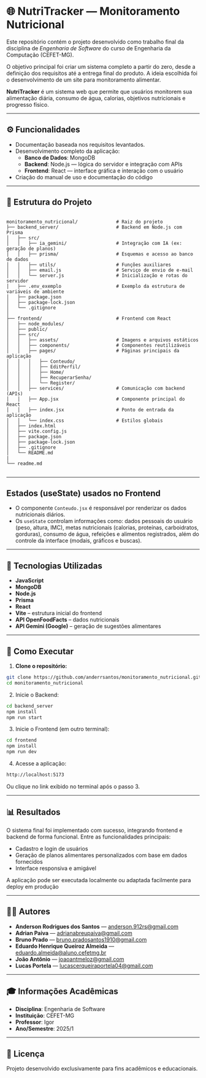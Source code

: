# 🌐 NutriTracker — Monitoramento Nutricional

Este repositório contém o projeto desenvolvido como trabalho final da disciplina de *Engenharia de Software* do curso de Engenharia da Computação (CEFET-MG).

O objetivo principal foi criar um sistema completo a partir do zero, desde a definição dos requisitos até a entrega final do produto. A ideia escolhida foi o desenvolvimento de um site para monitoramento alimentar.

**NutriTracker** é um sistema web que permite que usuários monitorem sua alimentação diária, consumo de água, calorias, objetivos nutricionais e progresso físico.

---

## ⚙️ Funcionalidades

- Documentação baseada nos requisitos levantados.
- Desenvolvimento completo da aplicação:
  - **Banco de Dados**: MongoDB
  - **Backend**: Node.js — lógica do servidor e integração com APIs
  - **Frontend**: React — interface gráfica e interação com o usuário
- Criação do manual de uso e documentação do código

---

## 📁 Estrutura do Projeto

```

monitoramento_nutricional/              # Raiz do projeto
├── backend_server/                     # Backend em Node.js com Prisma
│   ├── src/
│   │   ├── ia_gemini/                  # Integração com IA (ex: geração de planos)
│   │   ├── prisma/                     # Esquemas e acesso ao banco de dados 
│   │   ├── utils/                      # Funções auxiliares
│   │   ├── email.js                    # Serviço de envio de e-mail
│   │   └── server.js                   # Inicialização e rotas do servidor
│   ├── .env_exemplo                    # Exemplo da estrutura de variáveis de ambiente
│   ├── package.json
│   ├── package-lock.json
│   └── .gitignore
│
├── frontend/                           # Frontend com React
│   ├── node_modules/
│   ├── public/
│   ├── src/
│   │   ├── assets/                     # Imagens e arquivos estáticos
│   │   ├── components/                 # Componentes reutilizáveis
│   │   ├── pages/                      # Páginas principais da aplicação
│   │   │   ├── Conteudo/
│   │   │   ├── EditPerfil/
│   │   │   ├── Home/
│   │   │   ├── RecuperarSenha/
│   │   │   └── Register/
│   │   ├── services/                   # Comunicação com backend (APIs)
│   │   ├── App.jsx                     # Componente principal do React
│   │   ├── index.jsx                   # Ponto de entrada da aplicação
│   │   └── index.css                   # Estilos globais
│   ├── index.html
│   ├── vite.config.js
│   ├── package.json
│   ├── package-lock.json
│   ├── .gitignore
│   └── README.md
|
└── readme.md
  

```
---
## Estados (useState) usados no Frontend

- O componente `Conteudo.jsx` é responsável por renderizar os dados nutricionais diários.
- Os `useState` controlam informações como: dados pessoais do usuário (peso, altura, IMC), metas nutricionais (calorias, proteínas, carboidratos, gorduras), consumo de água, refeições e alimentos registrados, além do controle da interface (modais, gráficos e buscas).



---

## 🥪 Tecnologias Utilizadas

- **JavaScript**
- **MongoDB**
- **Node.js**
- **Prisma**
- **React**
- **Vite** – estrutura inicial do frontend
- **API OpenFoodFacts** – dados nutricionais
- **API Gemini (Google)** – geração de sugestões alimentares

---

## 🚀 Como Executar

1. **Clone o repositório:**

```bash
git clone https://github.com/anderrsantos/monitoramento_nutricional.git
cd monitoramento_nutricional
```

2. Inicie o Backend:

```bash
cd backend_server 
npm install
npm run start
```

3. Inicie o Frontend (em outro terminal):

```bash
cd frontend 
npm install
npm run dev
```

4. Acesse a aplicação: 
```bash
http://localhost:5173
```
Ou clique no link exibido no terminal após o passo 3.

---

## 📊 Resultados

O sistema final foi implementado com sucesso, integrando frontend e backend de forma funcional. Entre as funcionalidades principais:

- Cadastro e login de usuários
- Geração de planos alimentares personalizados com base em dados fornecidos
- Interface responsiva e amigável

A aplicação pode ser executada localmente ou adaptada facilmente para deploy em produção

---

## 👩‍💻 Autores

- **Anderson Rodrigues dos Santos** — [anderson.912rs@gmail.com](mailto:anderson.912rs@gmail.com) 
- **Adrian Paiva** — [adrianabreupaiva@gmail.com](mailto:adrianabreupaiva@gmail.com)  
- **Bruno Prado** — [bruno.pradosantos1910@gmail.com](mailto:bruno.pradosantos1910@gmail.com)  
- **Eduardo Henrique Queiroz Almeida** — [eduardo.almeida@aluno.cefetmg.br](mailto:eduardo.almeida@aluno.cefetmg.br)  
- **João Antônio** — [joaoantmeloz@gmail.com ](mailto:joaoantmeloz@gmail.com)  
- **Lucas Portela** — [lucascerqueiraportela04@gmail.com](mailto:lucascerqueiraportela04@gmail.com)  

---

## 🎓 Informações Acadêmicas

- **Disciplina**: Engenharia de Software
- **Instituição**: CEFET-MG  
- **Professor**: Igor
- **Ano/Semestre**: 2025/1

---

## 📄 Licença

Projeto desenvolvido exclusivamente para fins acadêmicos e educacionais.
